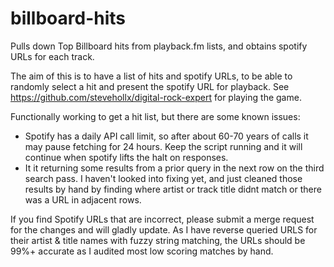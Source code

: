 # billboard-hits
Pulls down Top Billboard hits from playback.fm lists, and obtains spotify URLs for each track.

The aim of this is to have a list of hits and spotify URLs, to be able to randomly select a hit and present the spotify URL for playback.
See https://github.com/stevehollx/digital-rock-expert for playing the game.

Functionally working to get a hit list, but there are some known issues:
* Spotify has a daily API call limit, so after about 60-70 years of calls it may pause fetching for 24 hours. Keep the script running and it will continue when spotify lifts the halt on responses.
* It it returning some results from a prior query in the next row on the third search pass. I haven't looked into fixing yet, and just cleaned those results by hand by finding where artist or track title didnt match or there was a URL in adjacent rows.

If you find Spotify URLs that are incorrect, please submit a merge request for the changes and will gladly update. As I have reverse queried URLS for their artist & title names with fuzzy string matching, the URLs should be 99%+ accurate as I audited most low scoring matches by hand.
